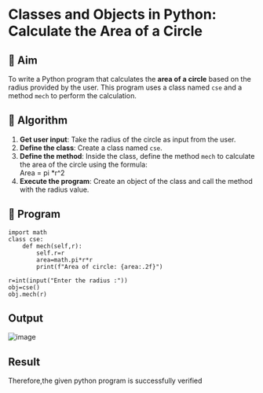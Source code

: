 # Classes and Objects in Python: Calculate the Area of a Circle

## 🎯 Aim
To write a Python program that calculates the **area of a circle** based on the radius provided by the user. This program uses a class named `cse` and a method `mech` to perform the calculation.

## 🧠 Algorithm
1. **Get user input**: Take the radius of the circle as input from the user.
2. **Define the class**: Create a class named `cse`.
3. **Define the method**: Inside the class, define the method `mech` to calculate the area of the circle using the formula:  
   Area = pi *r^2 
4. **Execute the program**: Create an object of the class and call the method with the radius value.

## 🧾 Program

```
import math
class cse:
    def mech(self,r):
        self.r=r
        area=math.pi*r*r
        print(f"Area of circle: {area:.2f}")

r=int(input("Enter the radius :"))
obj=cse()
obj.mech(r)
```
## Output
![image](https://github.com/user-attachments/assets/218c4bf6-5891-4f75-854e-231e3ebf0e40)


## Result
Therefore,the given python program is successfully verified
